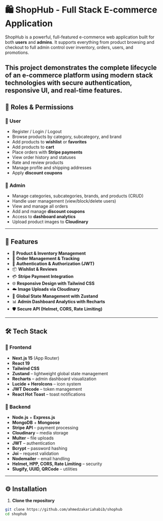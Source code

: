 # 🛍️ ShopHub - Full Stack E-commerce Application

ShopHub is a powerful, full-featured e-commerce web application built for both **users** and **admins**. It supports everything from product browsing and checkout to full admin control over inventory, orders, users, and promotions.

This project demonstrates the complete lifecycle of an e-commerce platform using modern **stack technologies** with secure authentication, responsive UI, and real-time features.
---

## 👥 Roles & Permissions

### 👤 **User**
- Register / Login / Logout
- Browse products by category, subcategory, and brand
- Add products to **wishlist** or **favorites**
- Add products to **cart**
- Place orders with **Stripe payments**
- View order history and statuses
- Rate and review products
- Manage profile and shipping addresses
- Apply **discount coupons**

### 🔑 **Admin**
- Manage categories, subcategories, brands, and products (CRUD)
- Handle user management (view/block/delete users)
- View and manage all orders
- Add and manage **discount coupons**
- Access to **dashboard analytics**
- Upload product images to **Cloudinary**

---

## 🧩 Features

- 🛒 **Product & Inventory Management**
- 🧾 **Order Management & Tracking**
- 🔐 **Authentication & Authorization (JWT)**
- 📦 **Wishlist & Reviews**
- 💳 **Stripe Payment Integration**
- 🌐 **Responsive Design with Tailwind CSS**
- ☁️ **Image Uploads via Cloudinary**
- 🧠 **Global State Management with Zustand**
- 📊 **Admin Dashboard Analytics with Recharts**
- 🛡️ **Secure API (Helmet, CORS, Rate Limiting)**

---

## 🛠️ Tech Stack

### 🔷 Frontend

- **Next.js 15** (App Router)
- **React 19**
- **Tailwind CSS**
- **Zustand** – lightweight global state management
- **Recharts** – admin dashboard visualization
- **Lucide + HeroIcons** – icon system
- **JWT Decode** – token management
- **React Hot Toast** – toast notifications

### 🔶 Backend

- **Node.js** + **Express.js**
- **MongoDB** + **Mongoose**
- **Stripe API** – payment processing
- **Cloudinary** – media storage
- **Multer** – file uploads
- **JWT** – authentication
- **Bcrypt** – password hashing
- **Joi** – request validation
- **Nodemailer** – email handling
- **Helmet, HPP, CORS, Rate Limiting** – security
- **Slugify, UUID, QRCode** – utilities

---

## ⚙️ Installation

1. **Clone the repository**
```bash
git clone https://github.com/ahmedzakariahabib/shophub
cd shophub

